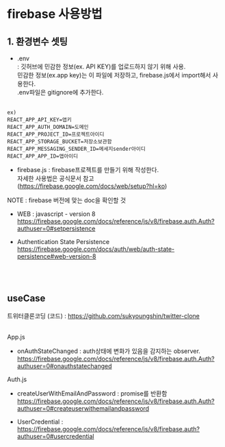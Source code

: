 # firebase 사용방법

## 1. 환경변수 셋팅

- .env  
  : 깃허브에 민감한 정보(ex. API KEY)를 업로드하지 않기 위해 사용. <br/>
  민감한 정보(ex.app key)는 이 파일에 저장하고, firebase.js에서 import해서 사용한다. <br/>
  .env파일은 gitignore에 추가한다.<br/><br/>

```
ex)
REACT_APP_API_KEY=앱키
REACT_APP_AUTH_DOMAIN=도메인
REACT_APP_PROJECT_ID=프로젝트아이디
REACT_APP_STORAGE_BUCKET=저장소보관함
REACT_APP_MESSAGING_SENDER_ID=메세지sender아이디
REACT_APP_APP_ID=앱아이디
```

- firebase.js
  : firebase프로젝트를 만들기 위해 작성한다.<br/>
  자세한 사용법은 공식문서 참고 (https://firebase.google.com/docs/web/setup?hl=ko)<br/>

NOTE : firebase 버전에 맞는 doc을 확인할 것<br>

- WEB : javascript - version 8
  https://firebase.google.com/docs/reference/js/v8/firebase.auth.Auth?authuser=0#setpersistence

- Authentication State Persistence
  https://firebase.google.com/docs/auth/web/auth-state-persistence#web-version-8

<br>
<br>

## useCase

트위터클론코딩 (코드) : https://github.com/sukyoungshin/twitter-clone <br><br>

App.js<br/>

- onAuthStateChanged : auth상태에 변화가 있음을 감지하는 observer. <br/>
  https://firebase.google.com/docs/reference/js/v8/firebase.auth.Auth?authuser=0#onauthstatechanged<br/>

Auth.js<br/>

- createUserWithEmailAndPassword : promise를 반환함<br/>
  https://firebase.google.com/docs/reference/js/v8/firebase.auth.Auth?authuser=0#createuserwithemailandpassword

- UserCredential : https://firebase.google.com/docs/reference/js/v8/firebase.auth?authuser=0#usercredential<br/>
